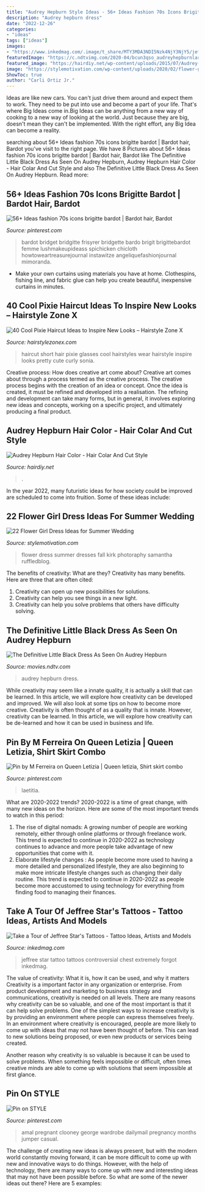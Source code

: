 ```yaml
---
title: "Audrey Hepburn Style Ideas - 56+ Ideas Fashion 70s Icons Brigitte Bardot"
description: "Audrey hepburn dress"
date: "2022-12-26"
categories:
- "ideas"
tags: ["ideas"]
images:
- "https://www.inkedmag.com/.image/t_share/MTY3MDA3NDI5Nzk4NjY3NjY5/jeffree-star-tour-fb.jpg"
featuredImage: "https://c.ndtvimg.com/2020-04/bcun3qso_audreyhepburnlarge_625x300_21_April_20.jpg"
featured_image: "https://hairdiy.net/wp-content/uploads/2015/07/Audrey-Hepburn-4.jpg"
image: "https://stylemotivation.com/wp-content/uploads/2020/02/flower-girl-dress-summer-fall-Emily-Young-Photography.jpg"
ShowToc: true
author: "Carli Ortiz Jr."
---
```



Ideas are like new cars. You can't just drive them around and expect them to work. They need to be put into use and become a part of your life. That's where Big Ideas come in.Big Ideas can be anything from a new way of cooking to a new way of looking at the world. Just because they are big, doesn't mean they can't be implemented. With the right effort, any Big Idea can become a reality.

	

		
searching about 56+ Ideas fashion 70s icons brigitte bardot | Bardot hair, Bardot you've visit to the right page. We have 8 Pictures about 56+ Ideas fashion 70s icons brigitte bardot | Bardot hair, Bardot like The Definitive Little Black Dress As Seen On Audrey Hepburn, Audrey Hepburn Hair Color - Hair Colar And Cut Style and also The Definitive Little Black Dress As Seen On Audrey Hepburn. Read more:
		
    
## 56+ Ideas Fashion 70s Icons Brigitte Bardot | Bardot Hair, Bardot

<img loading=lazy src="https://i.pinimg.com/736x/95/37/0c/95370c87adbeebe7537a6ded64638aba.jpg" onerror="this.onerror=null;this.src='https://tse4.mm.bing.net/th?id=OIP.80UoDEmTT4RtAWlirfL4jAAAAA&amp;pid=15.1';" alt="56+ Ideas fashion 70s icons brigitte bardot | Bardot hair, Bardot">

_Source: pinterest.com_

>bardot bridget bridgitte frisyrer bridgette bardo brigit brigittebardot femme lushmakeupideass spichicken chicloth howtoweartreasurejournal instawitze angeliquefashionjournal mimoranda. 

	

- Make your own curtains using materials you have at home. Clothespins, fishing line, and fabric glue can help you create beautiful, inexpensive curtains in minutes.

    
## 40 Cool Pixie Haircut Ideas To Inspire New Looks – Hairstyle Zone X

<img loading=lazy src="https://www.hairstylezonex.com/wp-content/uploads/2020/03/Cool-Pixie-Haircut-Ideas-to-Inspire-New-Looks-24.jpg" onerror="this.onerror=null;this.src='https://tse4.mm.bing.net/th?id=OIP.GG_J1xWUbHZEHl7gcV1VpwHaHa&amp;pid=15.1';" alt="40 Cool Pixie Haircut Ideas to Inspire New Looks – Hairstyle Zone X">

_Source: hairstylezonex.com_

>haircut short hair pixie glasses cool hairstyles wear hairstyle inspire looks pretty cute curly sonia. 

	

Creative process: How does creative art come about?
Creative art comes about through a process termed as the creative process. The creative process begins with the creation of an idea or concept. Once the idea is created, it must be refined and developed into a realisation. The refining and development can take many forms, but in general, it involves exploring new ideas and concepts, working on a specific project, and ultimately producing a final product.

    
## Audrey Hepburn Hair Color - Hair Colar And Cut Style

<img loading=lazy src="https://hairdiy.net/wp-content/uploads/2015/07/Audrey-Hepburn-4.jpg" onerror="this.onerror=null;this.src='https://tse3.mm.bing.net/th?id=OIP.sHy-ccyYrNytNtB0zu7_wwHaLF&amp;pid=15.1';" alt="Audrey Hepburn Hair Color - Hair Colar And Cut Style">

_Source: hairdiy.net_

>. 

	

In the year 2022, many futuristic ideas for how society could be improved are scheduled to come into fruition. Some of these ideas include: 

    
## 22 Flower Girl Dress Ideas For Summer Wedding

<img loading=lazy src="https://stylemotivation.com/wp-content/uploads/2020/02/flower-girl-dress-summer-fall-Emily-Young-Photography.jpg" onerror="this.onerror=null;this.src='https://tse2.mm.bing.net/th?id=OIP.lDkmHmi5VZrpWZOF1EgBIgHaHa&amp;pid=15.1';" alt="22 Flower Girl Dress Ideas for Summer Wedding">

_Source: stylemotivation.com_

>flower dress summer dresses fall kirk photoraphy samantha ruffledblog. 

	

The benefits of creativity: What are they?
Creativity has many benefits. Here are three that are often cited: 
1) Creativity can open up new possibilities for solutions. 
2) Creativity can help you see things in a new light. 
3) Creativity can help you solve problems that others have difficulty solving.

    
## The Definitive Little Black Dress As Seen On Audrey Hepburn

<img loading=lazy src="https://c.ndtvimg.com/2020-04/bcun3qso_audreyhepburnlarge_625x300_21_April_20.jpg" onerror="this.onerror=null;this.src='https://tse2.mm.bing.net/th?id=OIP.q-tlDTAl5wRcieEJQI1XzgHaNL&amp;pid=15.1';" alt="The Definitive Little Black Dress As Seen On Audrey Hepburn">

_Source: movies.ndtv.com_

>audrey hepburn dress. 

	

While creativity may seem like a innate quality, it is actually a skill that can be learned. In this article, we will explore how creativity can be developed and improved. We will also look at some tips on how to become more creative.
Creativity is often thought of as a quality that is innate. However, creativity can be learned. In this article, we will explore how creativity can be de-learned and how it can be used in business and life.

    
## Pin By M Ferreira On Queen Letizia | Queen Letizia, Shirt Skirt Combo

<img loading=lazy src="https://i.pinimg.com/736x/f5/f0/ec/f5f0ec3f15f5f5ead3b5f23c921383bb.jpg" onerror="this.onerror=null;this.src='https://tse3.mm.bing.net/th?id=OIP.0Q2vixgocSKbfzO2Dre1_AHaLG&amp;pid=15.1';" alt="Pin by M Ferreira on Queen Letizia | Queen letizia, Shirt skirt combo">

_Source: pinterest.com_

>laetitia. 

	

What are 2020-2022 trends?
2020-2022 is a time of great change, with many new ideas on the horizon. Here are some of the most important trends to watch in this period: 
1. The rise of digital nomads: A growing number of people are working remotely, either through online platforms or through freelance work. This trend is expected to continue in 2020-2022 as technology continues to advance and more people take advantage of new opportunities that come with it. 
2. Elaborate lifestyle changes : As people become more used to having a more detailed and personalized lifestyle, they are also beginning to make more intricate lifestyle changes such as changing their daily routine. This trend is expected to continue in 2020-2022 as people become more accustomed to using technology for everything from finding food to managing their finances. 

    
## Take A Tour Of Jeffree Star&#039;s Tattoos - Tattoo Ideas, Artists And Models

<img loading=lazy src="https://www.inkedmag.com/.image/t_share/MTY3MDA3NDI5Nzk4NjY3NjY5/jeffree-star-tour-fb.jpg" onerror="this.onerror=null;this.src='https://tse2.mm.bing.net/th?id=OIP.P2tfIEtAxGg4hKPzBCPvfQHaD4&amp;pid=15.1';" alt="Take a Tour of Jeffree Star&#039;s Tattoos - Tattoo Ideas, Artists and Models">

_Source: inkedmag.com_

>jeffree star tattoo tattoos controversial chest extremely forgot inkedmag. 

	

The value of creativity: What it is, how it can be used, and why it matters
Creativity is a important factor in any organization or enterprise. From product development and marketing to business strategy and communications, creativity is needed on all levels. There are many reasons why creativity can be so valuable, and one of the most important is that it can help solve problems.
One of the simplest ways to increase creativity is by providing an environment where people can express themselves freely. In an environment where creativity is encouraged, people are more likely to come up with ideas that may not have been thought of before. This can lead to new solutions being proposed, or even new products or services being created.

Another reason why creativity is so valuable is because it can be used to solve problems. When something feels impossible or difficult, often times creative minds are able to come up with solutions that seem impossible at first glance.

    
## Pin On STYLE

<img loading=lazy src="https://i.pinimg.com/736x/51/e0/c2/51e0c2699595093784ff40c4a75135bf--cream-jumper-amal-clooney.jpg" onerror="this.onerror=null;this.src='https://tse1.mm.bing.net/th?id=OIP.1Fh1C7Deb444Uhl2xJx_hgHaMS&amp;pid=15.1';" alt="Pin on STYLE">

_Source: pinterest.com_

>amal pregnant clooney george wardrobe dailymail pregnancy months jumper casual. 

	

The challenge of creating new ideas is always present, but with the modern world constantly moving forward, it can be more difficult to come up with new and innovative ways to do things. However, with the help of technology, there are many ways to come up with new and interesting ideas that may not have been possible before. So what are some of the newer ideas out there? Here are 5 examples: 

